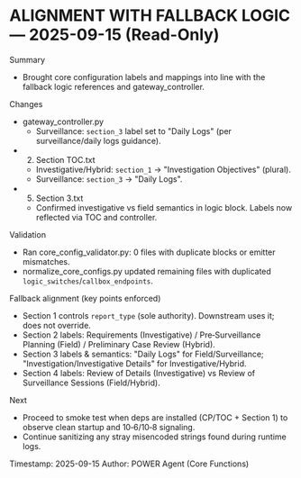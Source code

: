 # ALIGNMENT WITH FALLBACK LOGIC — 2025-09-15 (Read-Only)

Summary
- Brought core configuration labels and mappings into line with the fallback logic references and gateway_controller.

Changes
- gateway_controller.py
  - Surveillance: `section_3` label set to "Daily Logs" (per surveillance/daily logs guidance).
- 2. Section TOC.txt
  - Investigative/Hybrid: `section_1` → "Investigation Objectives" (plural).
  - Surveillance: `section_3` → "Daily Logs".
- 5. Section 3.txt
  - Confirmed investigative vs field semantics in logic block. Labels now reflected via TOC and controller.

Validation
- Ran core_config_validator.py: 0 files with duplicate blocks or emitter mismatches.
- normalize_core_configs.py updated remaining files with duplicated `logic_switches`/`callbox_endpoints`.

Fallback alignment (key points enforced)
- Section 1 controls `report_type` (sole authority). Downstream uses it; does not override.
- Section 2 labels: Requirements (Investigative) / Pre‑Surveillance Planning (Field) / Preliminary Case Review (Hybrid).
- Section 3 labels & semantics: "Daily Logs" for Field/Surveillance; "Investigation/Investigative Details" for Investigative/Hybrid.
- Section 4 labels: Review of Details (Investigative) vs Review of Surveillance Sessions (Field/Hybrid).

Next
- Proceed to smoke test when deps are installed (CP/TOC + Section 1) to observe clean startup and 10‑6/10‑8 signaling.
- Continue sanitizing any stray misencoded strings found during runtime logs.

Timestamp: 2025-09-15
Author: POWER Agent (Core Functions)

